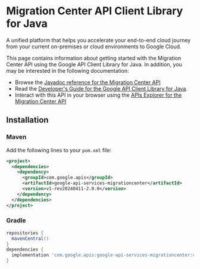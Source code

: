 # Migration Center API Client Library for Java

A unified platform that helps you accelerate your end-to-end cloud journey from your current on-premises or cloud environments to Google Cloud.

This page contains information about getting started with the Migration Center API
using the Google API Client Library for Java. In addition, you may be interested
in the following documentation:

* Browse the [Javadoc reference for the Migration Center API][javadoc]
* Read the [Developer's Guide for the Google API Client Library for Java][google-api-client].
* Interact with this API in your browser using the [APIs Explorer for the Migration Center API][api-explorer]

## Installation

### Maven

Add the following lines to your `pom.xml` file:

```xml
<project>
  <dependencies>
    <dependency>
      <groupId>com.google.apis</groupId>
      <artifactId>google-api-services-migrationcenter</artifactId>
      <version>v1-rev20240411-2.0.0</version>
    </dependency>
  </dependencies>
</project>
```

### Gradle

```gradle
repositories {
  mavenCentral()
}
dependencies {
  implementation 'com.google.apis:google-api-services-migrationcenter:v1-rev20240411-2.0.0'
}
```

[javadoc]: https://googleapis.dev/java/google-api-services-migrationcenter/latest/index.html
[google-api-client]: https://github.com/googleapis/google-api-java-client/
[api-explorer]: https://developers.google.com/apis-explorer/#p/migrationcenter/v1/
